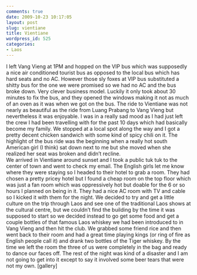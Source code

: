 ```yaml
---
comments: true
date: 2009-10-23 10:17:05
layout: post
slug: vientiane
title: Vientiane
wordpress_id: 525
categories:
- Laos
---
```


I left Vang Vieng at 1PM and hopped on the VIP bus which was supposedly a nice air conditioned tourist bus as opposed to the local bus which has hard seats and no AC.  However those sly foxes at VIP bus substituted a shitty bus for the one we were promised so we had no AC and the bus broke down.  Very clever business model.  Luckily it only took about 30 minutes to fix the bus, and they opened the windows making it not as much of an oven as it was when we got on the bus.  The ride to Vientiane was not nearly as beautiful as the ride from Luang Prabang to Vang Vieng but nevertheless it was enjoyable.  I was in a really sad mood as I had just left the crew I had been travelling with for the past 10 days which had basically become my family.  We stopped at a local spot along the way and I got a pretty decent chicken sandwich with some kind of spicy chili on it.  The highlight of the bus ride was the beginning when a really hot south American girl (I think) sat down next to me but she moved when she realized her seat was broken and didn’t recline.  
We arrived in Vientiane around sunset and I took a public tuk tuk to the center of town and went to check my email.  The English girls let me know where they were staying so I headed to their hotel to grab a room.  They had chosen a pretty pricey hotel but I found a cheap room on the top floor which was just a fan room which was oppressively hot but doable for the 6 or so hours I planned on being in it.  They had a nice AC room with TV and cable so I kicked it with them for the night.  We decided to try and get a little culture on the trip through Laos and see one of the traditional Laos shows at the cultural centre, but we couldn’t find the building by the time it was supposed to start so we decided instead to go get some food and get a couple bottles of that famous Laos whiskey we had been introduced to in Vang Vieng and then hit the club.  We grabbed some friend rice and then went back to their room and had a great time playing kings (or ring of fire as English people call it) and drank two bottles of the Tiger whiskey.  By the time we left the room the three of us were completely in the bag and ready to dance our faces off.  The rest of the night was kind of a disaster and I am not going to get into it except to say it involved some beer tears that were not my own.
[gallery]

